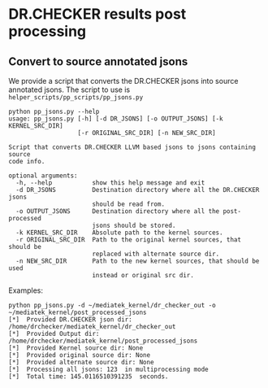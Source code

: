 DR.CHECKER results post processing
===================
## Convert to source annotated jsons
We provide a script that converts the DR.CHECKER jsons into source annotated jsons. 
The script to use is `helper_scripts/pp_scripts/pp_jsons.py`

```
python pp_jsons.py --help
usage: pp_jsons.py [-h] [-d DR_JSONS] [-o OUTPUT_JSONS] [-k KERNEL_SRC_DIR]
                   [-r ORIGINAL_SRC_DIR] [-n NEW_SRC_DIR]

Script that converts DR.CHECKER LLVM based jsons to jsons containing source
code info.

optional arguments:
  -h, --help           show this help message and exit
  -d DR_JSONS          Destination directory where all the DR.CHECKER jsons
                       should be read from.
  -o OUTPUT_JSONS      Destination directory where all the post-processed
                       jsons should be stored.
  -k KERNEL_SRC_DIR    Absolute path to the kernel sources.
  -r ORIGINAL_SRC_DIR  Path to the original kernel sources, that should be
                       replaced with alternate source dir.
  -n NEW_SRC_DIR       Path to the new kernel sources, that should be used
                       instead or original src dir.

```

Examples:
```
python pp_jsons.py -d ~/mediatek_kernel/dr_checker_out -o ~/mediatek_kernel/post_processed_jsons
[*]  Provided DR.CHECKER json dir: /home/drchecker/mediatek_kernel/dr_checker_out
[*]  Provided Output dir: /home/drchecker/mediatek_kernel/post_processed_jsons
[*]  Provided Kernel source dir: None
[*]  Provided original source dir: None
[*]  Provided alternate source dir: None
[*]  Processing all jsons: 123  in multiprocessing mode
[*]  Total time: 145.0116510391235  seconds.
```


